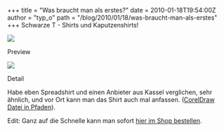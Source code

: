 +++
title = "Was braucht man als erstes?"
date = 2010-01-18T19:54:00Z
author = "typ_o"
path = "/blog/2010/01/18/was-braucht-man-als-erstes"
+++
Schwarze T - Shirts und Kaputzenshirts\!  
  

<div class="serendipity_imageComment_left">

<div class="serendipity_imageComment_img">

[![](https://flipdot.org/blog/uploads/sw_mit_logo.serendipityThumb.jpg)](https://flipdot.org/blog/uploads/sw_mit_logo.jpg)

</div>

<div class="serendipity_imageComment_txt">

Preview

</div>

</div>

<div class="serendipity_imageComment_left">

<div class="serendipity_imageComment_img">

[![](https://flipdot.org/blog/uploads/fuer-reinen-gelbdruck_520.serendipityThumb.jpg)](https://flipdot.org/blog/uploads/fuer-reinen-gelbdruck_520.jpg)

</div>

<div class="serendipity_imageComment_txt">

Detail

</div>

</div>

Habe eben Spreadshirt und einen Anbieter aus Kassel verglichen, sehr
ähnlich, und vor Ort kann man das Shirt auch mal anfassen. ([CorelDraw
Datei in
Pfaden](https://flipdot.org/blog/uploads/fuerreinengelbdruck.cdr "fuerreinengelbdruck.cdr")).

Edit: Ganz auf die Schnelle kann man sofort [hier im Shop
bestellen](http://flipdot.spreadshirt.de/).
